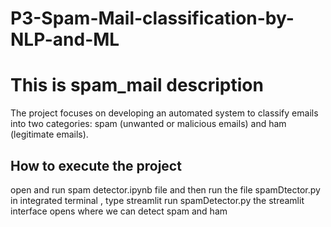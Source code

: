 # P3-Spam-Mail-classification-by-NLP-and-ML

<h1> This is spam_mail description </h1>


<p> The project focuses on developing an automated system to classify emails into two categories: spam (unwanted or malicious emails) and ham (legitimate emails). </p>



<h2> How to execute the project </h2>

<p> open and run spam detector.ipynb file and then run the file spamDtector.py in integrated terminal , type streamlit run spamDetector.py the streamlit interface opens where we can detect spam and ham</p>






